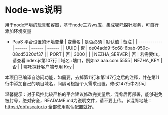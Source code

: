 # Node-ws说明
用于node环境的玩具和容器，基于node三方ws库，集成哪吒探针服务，可自行添加环境变量
* PaaS 平台设置的环境变量
  | 变量名        | 是否必须 | 默认值 | 备注 |
  | ------------ | ------ | ------ | ------ |
  | UUID         | 否 | de04add9-5c68-6bab-950c-08cd5320df37 |
  | PORT         | 否 |  3000  |  |
  | NEZHA_SERVER | 否 | 若需要tls，请查看index.js第107行       | 域名+端口，例如nz.aaa.com:5555
  | NEZHA_KEY    | 否 |        | 哪吒探针客户端专用 Key |

本项目已编译自访问功能，如需要，去掉第11行和第147行之后的注释，并在第11行中添加自己的项目域名，间隔可根据个人需求设置，修改147行中2即可
    
温馨提示：对于风控比较严格的平台建议修改完变量后，混肴后再部署，能够避免被封号，绝对安全，READAME.md为说明文件，请不要上传。
js混肴地址：https://obfuscator.io 全部使用默认配置就好。

